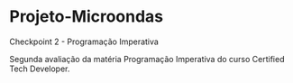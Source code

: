 # Projeto-Microondas
Checkpoint 2 - Programação Imperativa

Segunda avaliação da matéria Programação Imperativa do curso Certified Tech Developer.
